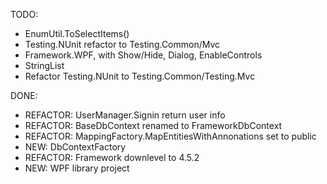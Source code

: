 TODO:
* EnumUtil.ToSelectItems()
* Testing.NUnit refactor to Testing.Common/Mvc
* Framework.WPF, with Show/Hide, Dialog, EnableControls
* StringList
* Refactor Testing.NUnit to Testing.Common/Testing.Mvc

DONE:
* REFACTOR: UserManager.Signin return user info
* REFACTOR: BaseDbContext renamed to FrameworkDbContext
* REFACTOR: MappingFactory.MapEntitiesWithAnnonations set to public
* NEW: DbContextFactory
* REFACTOR: Framework downlevel to 4.5.2
* NEW: WPF library project